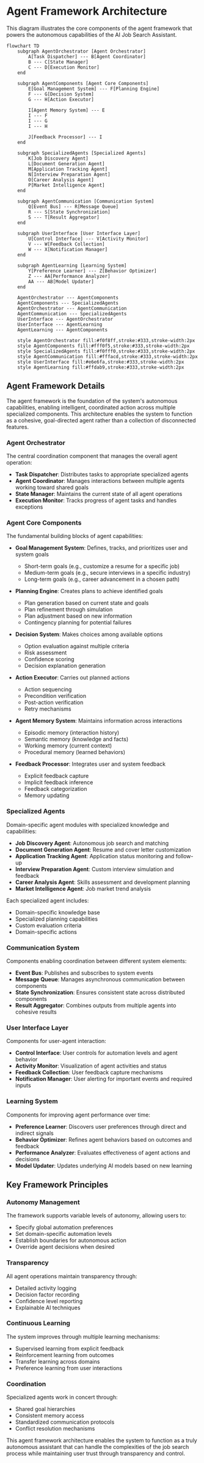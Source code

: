 # Agent Framework Architecture

This diagram illustrates the core components of the agent framework that powers the autonomous capabilities of the AI Job Search Assistant.

```mermaid
flowchart TD
    subgraph AgentOrchestrator [Agent Orchestrator]
        A[Task Dispatcher] --- B[Agent Coordinator]
        B --- C[State Manager]
        C --- D[Execution Monitor]
    end
    
    subgraph AgentComponents [Agent Core Components]
        E[Goal Management System] --- F[Planning Engine]
        F --- G[Decision System]
        G --- H[Action Executor]
        
        I[Agent Memory System] --- E
        I --- F
        I --- G
        I --- H
        
        J[Feedback Processor] --- I
    end
    
    subgraph SpecializedAgents [Specialized Agents]
        K[Job Discovery Agent]
        L[Document Generation Agent]
        M[Application Tracking Agent]
        N[Interview Preparation Agent]
        O[Career Analysis Agent]
        P[Market Intelligence Agent]
    end
    
    subgraph AgentCommunication [Communication System]
        Q[Event Bus] --- R[Message Queue]
        R --- S[State Synchronization]
        S --- T[Result Aggregator]
    end
    
    subgraph UserInterface [User Interface Layer]
        U[Control Interface] --- V[Activity Monitor]
        V --- W[Feedback Collection]
        W --- X[Notification Manager]
    end
    
    subgraph AgentLearning [Learning System]
        Y[Preference Learner] --- Z[Behavior Optimizer]
        Z --- AA[Performance Analyzer]
        AA --- AB[Model Updater]
    end
    
    AgentOrchestrator --- AgentComponents
    AgentComponents --- SpecializedAgents
    AgentOrchestrator --- AgentCommunication
    AgentCommunication --- SpecializedAgents
    UserInterface --- AgentOrchestrator
    UserInterface --- AgentLearning
    AgentLearning --- AgentComponents
    
    style AgentOrchestrator fill:#f0f8ff,stroke:#333,stroke-width:2px
    style AgentComponents fill:#fff0f5,stroke:#333,stroke-width:2px
    style SpecializedAgents fill:#f0fff0,stroke:#333,stroke-width:2px
    style AgentCommunication fill:#fffacd,stroke:#333,stroke-width:2px
    style UserInterface fill:#e6e6fa,stroke:#333,stroke-width:2px
    style AgentLearning fill:#ffdab9,stroke:#333,stroke-width:2px
```

## Agent Framework Details

The agent framework is the foundation of the system's autonomous capabilities, enabling intelligent, coordinated action across multiple specialized components. This architecture enables the system to function as a cohesive, goal-directed agent rather than a collection of disconnected features.

### Agent Orchestrator
The central coordination component that manages the overall agent operation:

- **Task Dispatcher**: Distributes tasks to appropriate specialized agents
- **Agent Coordinator**: Manages interactions between multiple agents working toward shared goals
- **State Manager**: Maintains the current state of all agent operations
- **Execution Monitor**: Tracks progress of agent tasks and handles exceptions

### Agent Core Components
The fundamental building blocks of agent capabilities:

- **Goal Management System**: Defines, tracks, and prioritizes user and system goals
  - Short-term goals (e.g., customize a resume for a specific job)
  - Medium-term goals (e.g., secure interviews in a specific industry)
  - Long-term goals (e.g., career advancement in a chosen path)

- **Planning Engine**: Creates plans to achieve identified goals
  - Plan generation based on current state and goals
  - Plan refinement through simulation
  - Plan adjustment based on new information
  - Contingency planning for potential failures

- **Decision System**: Makes choices among available options
  - Option evaluation against multiple criteria
  - Risk assessment
  - Confidence scoring
  - Decision explanation generation

- **Action Executor**: Carries out planned actions
  - Action sequencing
  - Precondition verification
  - Post-action verification
  - Retry mechanisms

- **Agent Memory System**: Maintains information across interactions
  - Episodic memory (interaction history)
  - Semantic memory (knowledge and facts)
  - Working memory (current context)
  - Procedural memory (learned behaviors)

- **Feedback Processor**: Integrates user and system feedback
  - Explicit feedback capture
  - Implicit feedback inference
  - Feedback categorization
  - Memory updating

### Specialized Agents
Domain-specific agent modules with specialized knowledge and capabilities:

- **Job Discovery Agent**: Autonomous job search and matching
- **Document Generation Agent**: Resume and cover letter customization
- **Application Tracking Agent**: Application status monitoring and follow-up
- **Interview Preparation Agent**: Custom interview simulation and feedback
- **Career Analysis Agent**: Skills assessment and development planning
- **Market Intelligence Agent**: Job market trend analysis

Each specialized agent includes:
- Domain-specific knowledge base
- Specialized planning capabilities
- Custom evaluation criteria
- Domain-specific actions

### Communication System
Components enabling coordination between different system elements:

- **Event Bus**: Publishes and subscribes to system events
- **Message Queue**: Manages asynchronous communication between components
- **State Synchronization**: Ensures consistent state across distributed components
- **Result Aggregator**: Combines outputs from multiple agents into cohesive results

### User Interface Layer
Components for user-agent interaction:

- **Control Interface**: User controls for automation levels and agent behavior
- **Activity Monitor**: Visualization of agent activities and status
- **Feedback Collection**: User feedback capture mechanisms
- **Notification Manager**: User alerting for important events and required inputs

### Learning System
Components for improving agent performance over time:

- **Preference Learner**: Discovers user preferences through direct and indirect signals
- **Behavior Optimizer**: Refines agent behaviors based on outcomes and feedback
- **Performance Analyzer**: Evaluates effectiveness of agent actions and decisions
- **Model Updater**: Updates underlying AI models based on new learning

## Key Framework Principles

### Autonomy Management
The framework supports variable levels of autonomy, allowing users to:
- Specify global automation preferences
- Set domain-specific automation levels
- Establish boundaries for autonomous action
- Override agent decisions when desired

### Transparency
All agent operations maintain transparency through:
- Detailed activity logging
- Decision factor recording
- Confidence level reporting
- Explainable AI techniques

### Continuous Learning
The system improves through multiple learning mechanisms:
- Supervised learning from explicit feedback
- Reinforcement learning from outcomes
- Transfer learning across domains
- Preference learning from user interactions

### Coordination
Specialized agents work in concert through:
- Shared goal hierarchies
- Consistent memory access
- Standardized communication protocols
- Conflict resolution mechanisms

This agent framework architecture enables the system to function as a truly autonomous assistant that can handle the complexities of the job search process while maintaining user trust through transparency and control.
